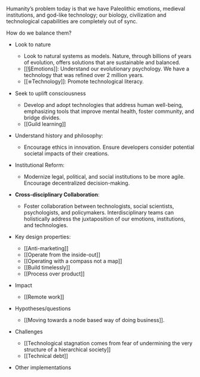 Humanity’s problem today is that we have Paleolithic emotions, medieval institutions, and god-like technology; our biology, civilization and technological capabilities are completely out of sync.

How do we balance them?

- Look to nature
	- Look to natural systems as models. Nature, through billions of years of evolution, offers solutions that are sustainable and balanced.
	- [[§Emotions]]: Understand our evolutionary psychology. We have a technology that was refined over 2 million years. 
	- [[⎈Technology]]: Promote technological literacy. 

- Seek to uplift consciousness
	- Develop and adopt technologies that address human well-being, emphasizing tools that improve mental health, foster community, and bridge divides.
	- [[Guild learning]]

- Understand history and philosophy:
	- Encourage ethics in innovation. Ensure developers consider potential societal impacts of their creations.

- Institutional Reform:
	- Modernize legal, political, and social institutions to be more agile. Encourage decentralized decision-making. 

- **Cross-disciplinary Collaboration**:
    - Foster collaboration between technologists, social scientists, psychologists, and policymakers. Interdisciplinary teams can holistically address the juxtaposition of our emotions, institutions, and technologies.


- Key design properties:
	- [[Anti-marketing]]
	- [[Operate from the inside-out]]
	- [[Operating with a compass not a map]]
	- [[Build timelessly]]
	- [[Process over product]]
- Impact
	- [[Remote work]]
- Hypotheses/questions
	- [[Moving towards a node based way of doing business]].
- Challenges
	- [[Technological stagnation comes from fear of undermining the very structure of a hierarchical society]]
	- [[Technical debt]]
- Other implementations